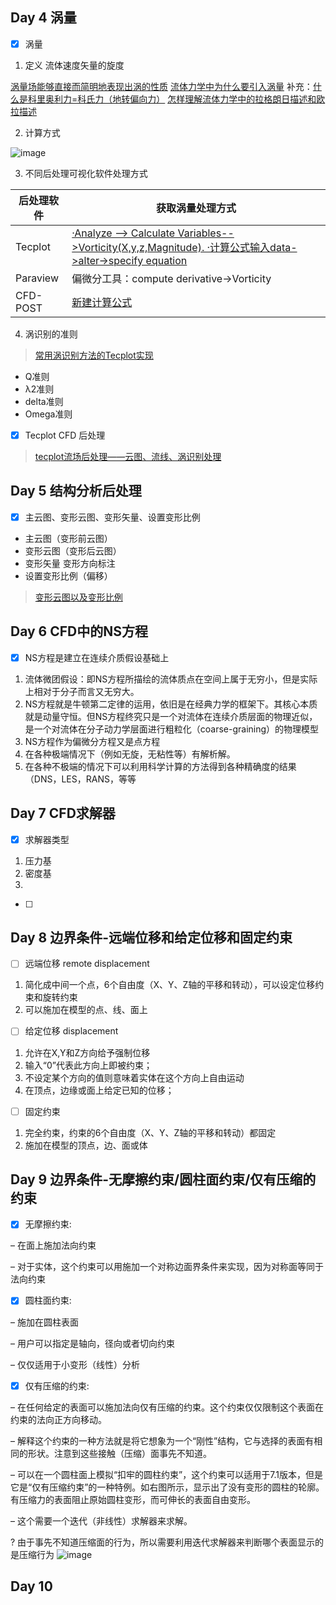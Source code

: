 ## Day 4 涡量
- [x] 涡量

1. 定义
流体速度矢量的旋度

[涡量场能够直接而简明地表现出涡的性质](https://www.zhihu.com/question/21761746/answer/19293141)
[流体力学中为什么要引入涡量](https://www.zhihu.com/question/31159018/answer/377602533)
补充：[什么是科里奥利力=科氏力（地转偏向力）](https://www.zhihu.com/question/28281378/answer/40197369)
[怎样理解流体力学中的拉格朗日描述和欧拉描述](https://www.zhihu.com/question/26129680/answer/32457812)

2. 计算方式

![image](https://user-images.githubusercontent.com/43568675/183391837-e04268d4-a60b-4dc1-845c-6d036aeaca5a.png)

3. 不同后处理可视化软件处理方式

| 后处理软件     |获取涡量处理方式         |
| -------------| ---------------------|
|Tecplot       |[·Analyze --> Calculate Variables-->Vorticity(X,y,z,Magnitude).    ·计算公式输入data->alter->specify equation](https://zhuanlan.zhihu.com/p/268806085) |
|Paraview      |偏微分工具：compute derivative->Vorticity|
|CFD-POST      |[新建计算公式](https://zhuanlan.zhihu.com/p/309396896)|


4. 涡识别的准则

> [常用涡识别方法的Tecplot实现](https://blog.csdn.net/weixin_42943114/article/details/114285258)
  * Q准则
  * λ2准则
  * delta准则
  * Omega准则
 
- [x] Tecplot CFD 后处理

> [tecplot流场后处理——云图、流线、涡识别处理](https://www.bilibili.com/video/BV1PG4y1q7RS)

## Day 5 结构分析后处理

- [x] 主云图、变形云图、变形矢量、设置变形比例
* 主云图（变形前云图）
* 变形云图（变形后云图）
* 变形矢量 变形方向标注
* 设置变形比例（偏移）

 > [变形云图以及变形比例](https://zhuanlan.zhihu.com/p/504791441)

## Day 6 CFD中的NS方程

- [x] NS方程是建立在连续介质假设基础上

1. 流体微团假设：即NS方程所描绘的流体质点在空间上属于无穷小，但是实际上相对于分子而言又无穷大。
2. NS方程就是牛顿第二定律的运用，依旧是在经典力学的框架下。其核心本质就是动量守恒。但NS方程终究只是一个对流体在连续介质层面的物理近似，是一个对流体在分子动力学层面进行粗粒化（coarse-graining）的物理模型
3. NS方程作为偏微分方程又是点方程
4. 在各种极端情况下（例如无旋，无粘性等）有解析解。
5. 在各种不极端的情况下可以利用科学计算的方法得到各种精确度的结果（DNS，LES，RANS，等等

## Day 7 CFD求解器
- [x] 求解器类型
1. 压力基
2. 密度基 
3. 

- [ ] 

## Day 8 边界条件-远端位移和给定位移和固定约束

- [ ] 远端位移 remote displacement
1. 简化成中间一个点，6个自由度（X、Y、Z轴的平移和转动），可以设定位移约束和旋转约束
2. 可以施加在模型的点、线、面上


- [ ] 给定位移   displacement
1. 允许在X,Y和Z方向给予强制位移
2. 输入“0”代表此方向上即被约束；
3. 不设定某个方向的值则意味着实体在这个方向上自由运动
4. 在顶点，边缘或面上给定已知的位移；


- [ ] 固定约束
1. 完全约束，约束的6个自由度（X、Y、Z轴的平移和转动）都固定
2. 施加在模型的顶点，边、面或体

## Day 9 边界条件-无摩擦约束/圆柱面约束/仅有压缩的约束

- [x] 无摩擦约束:

– 在面上施加法向约束

– 对于实体，这个约束可以用施加一个对称边面界条件来实现，因为对称面等同于法向约束

- [x] 圆柱面约束:

– 施加在圆柱表面

– 用户可以指定是轴向，径向或者切向约束

– 仅仅适用于小变形（线性）分析

- [x] 仅有压缩的约束:

– 在任何给定的表面可以施加法向仅有压缩的约束。这个约束仅仅限制这个表面在约束的法向正方向移动。

– 解释这个约束的一种方法就是将它想象为一个“刚性”结构，它与选择的表面有相同的形状。注意到这些接触（压缩）面事先不知道。

– 可以在一个圆柱面上模拟“扣牢的圆柱约束”，这个约束可以适用于7.1版本，但是它是“仅有压缩约束”的一种特例。如右图所示，显示出了没有变形的圆柱的轮廓。有压缩力的表面阻止原始圆柱变形，而可伸长的表面自由变形。

– 这个需要一个迭代（非线性）求解器来求解。

? 由于事先不知道压缩面的行为，所以需要利用迭代求解器来判断哪个表面显示的是压缩行为
![image](https://user-images.githubusercontent.com/43568675/184502177-3f8e6597-3f82-4bd5-a0b1-35bbd643efb7.png)

## Day 10

